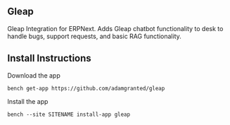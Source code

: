 <!-- Copyright (c) 2024, AgriTheory and contributors
For license information, please see license.txt-->

## Gleap

Gleap Integration for ERPNext. Adds Gleap chatbot functionality to desk to handle bugs, support requests, and basic RAG functionality. 

## Install Instructions

Download the app
```
bench get-app https://github.com/adamgranted/gleap
```

Install the app
```
bench --site SITENAME install-app gleap
```
